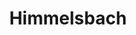 ---
title: "Himmelsbach"
url: /freiburg-im-breisgau/himmelsbach-hansjakobstrasse/
shop: Wäscherei
---